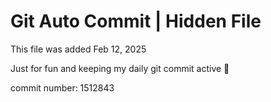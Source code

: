 # Git Auto Commit | Hidden File

This file was added Feb 12, 2025

Just for fun and keeping my daily git commit active 🤪

commit number: 1512843
